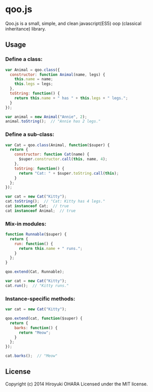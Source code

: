 qoo.js
======================================================================

Qoo.js is a small, simple, and clean javascript(ES5) oop (classical inheritance) library.

Usage
----------------------------------------------------------------------

### Define a class:

```javascript
var Animal = qoo.class({
  constructor: function Animal(name, legs) {
    this.name = name;
    this.legs = legs;
  },
  toString: function() {
    return this.name + " has " + this.legs + " legs.";
  }
});

var animal = new Animal("Annie", 2);
animal.toString();  // "Annie has 2 legs."
```

### Define a sub-class:

```javascript
var Cat = qoo.class(Animal, function($super) {
  return {
    constructor: function Cat(name) {
      $super.constructor.call(this, name, 4);
    },
    toString: function() {
      return "Cat: " + $super.toString.call(this);
    }
  };
});

var cat = new Cat("Kitty");
cat.toString();  // "Cat: Kitty has 4 legs."
cat instanceof Cat;  // true
cat instanceof Animal;  // true
```

### Mix-in modules:

```javascript
function Runnable($super) {
  return {
    run: function() {
      return this.name + " runs.";
    }
  };
}

qoo.extend(Cat, Runnable);

var cat = new Cat("Kitty");
cat.run();  // "Kitty runs."

```

### Instance-specific methods:

```javascript
var cat = new Cat("Kitty");

qoo.extend(cat, function($super) {
  return {
    barks: function() {
      return "Meow";
    }
  };
});

cat.barks();  // "Meow"
```


License
----------------------------------------------------------------------

Copyright (c) 2014 Hiroyuki OHARA Licensed under the MIT license.
